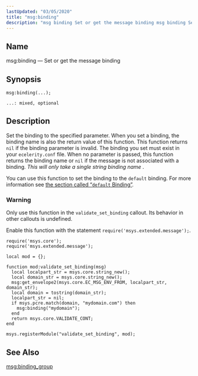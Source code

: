 ```yaml
---
lastUpdated: "03/05/2020"
title: "msg:binding"
description: "msg binding Set or get the message binding msg binding Set the binding to the specified parameter When you set a binding the binding name is also the return value of this function This function returns nil if the binding parameter is invalid The binding you set must exist in..."
---
```


<a name="lua.ref.msg_binding"></a> 
## Name

msg:binding — Set or get the message binding

<a name="idp16612192"></a> 
## Synopsis

`msg:binding(...);`

`...: mixed, optional`<a name="idp16615152"></a> 
## Description

Set the binding to the specified parameter. When you set a binding, the binding name is also the return value of this function. This function returns `nil` if the binding parameter is invalid. The binding you set must exist in your `ecelerity.conf` file. When no parameter is passed, this function returns the binding name or `nil` if the message is not associated with a binding. *This will only take a single string binding name* .

You can use this function to set the binding to the `default` binding. For more information see [the section called “`default` Binding”](/momentum/4/config/ref-binding#conf.ref.binding.default).

### Warning

Only use this function in the `validate_set_binding` callout. Its behavior in other callouts is undefined.

Enable this function with the statement `require('msys.extended.message');`.

<a name="lua.ref.msg_binding.example"></a> 


```
require('msys.core');
require('msys.extended.message');

local mod = {};

function mod:validate_set_binding(msg)
  local localpart_str = msys.core.string_new();
  local domain_str = msys.core.string_new();
  msg:get_envelope2(msys.core.EC_MSG_ENV_FROM, localpart_str, domain_str);
  local domain = tostring(domain_str);
  localpart_str = nil;
  if msys.pcre.match(domain, "mydomain.com") then
    msg:binding("mydomain");
  end
  return msys.core.VALIDATE_CONT;
end

msys.registerModule("validate_set_binding", mod);
```

<a name="idp16625664"></a> 
## See Also

[msg:binding_group](/momentum/4/lua/ref-msg-binding-group)